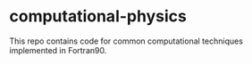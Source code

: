 # computational-physics

This repo contains code for common computational techniques implemented in Fortran90.
